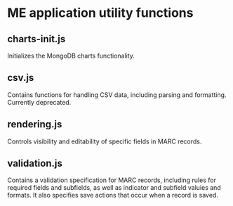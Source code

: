 # ME application utility functions

## charts-init.js
Initializes the MongoDB charts functionality.

## csv.js
Contains functions for handling CSV data, including parsing and formatting.
Currently deprecated.

## rendering.js
Controls visibility and editability of specific fields in MARC records.

## validation.js
Contains a validation specification for MARC records, including rules for 
required fields and subfields, as well as indicator and subfield valuies and 
formats. It also specifies save actions that occur when a record is saved.